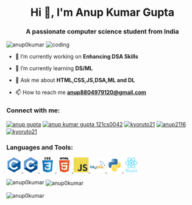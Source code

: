 <h1 align="center">Hi 👋, I'm Anup Kumar Gupta</h1>
<h3 align="center">A passionate computer science student from India</h3>
<img align="right" alt="coding" width="400" src="https://miro.medium.com/v2/resize:fit:1358/1*w1BTUZctqyEYJrldIqJXqg.gif"/>

<p align="left"> <img src="https://komarev.com/ghpvc/?username=anup0kumar&label=Profile%20views&color=0e75b6&style=flat" alt="anup0kumar" /> </p>

- 🔭 I’m currently working on **Enhancing DSA Skills**

- 👯 I’m currently learning **DS/ML**

- 💬 Ask me about **HTML,CSS,JS,DSA,ML and DL**

- 📫 How to reach me **anup8804979120@gmail.com**

<h3 align="left">Connect with me:</h3>
<p align="left">
<a href="https://linkedin.com/in/anup gupta" target="blank"><img align="center" src="https://raw.githubusercontent.com/rahuldkjain/github-profile-readme-generator/master/src/images/icons/Social/linked-in-alt.svg" alt="anup gupta" height="30" width="40" /></a>
<a href="https://www.hackerrank.com/anup kumar gupta 121cs0042" target="blank"><img align="center" src="https://raw.githubusercontent.com/rahuldkjain/github-profile-readme-generator/master/src/images/icons/Social/hackerrank.svg" alt="anup kumar gupta 121cs0042" height="30" width="40" /></a>
<a href="https://www.leetcode.com/kyoruto21" target="blank"><img align="center" src="https://raw.githubusercontent.com/rahuldkjain/github-profile-readme-generator/master/src/images/icons/Social/leet-code.svg" alt="kyoruto21" height="30" width="40" /></a>
<a href="https://auth.geeksforgeeks.org/user/anup2116" target="blank"><img align="center" src="https://raw.githubusercontent.com/rahuldkjain/github-profile-readme-generator/master/src/images/icons/Social/geeks-for-geeks.svg" alt="anup2116" height="30" width="40" /></a>
<a href="https://discord.gg/kyoruto21" target="blank"><img align="center" src="https://raw.githubusercontent.com/rahuldkjain/github-profile-readme-generator/master/src/images/icons/Social/discord.svg" alt="kyoruto21" height="30" width="40" /></a>
</p>

<h3 align="left">Languages and Tools:</h3>
<p align="left"> <a href="https://www.cprogramming.com/" target="_blank" rel="noreferrer"> <img src="https://raw.githubusercontent.com/devicons/devicon/master/icons/c/c-original.svg" alt="c" width="40" height="40"/> </a> <a href="https://www.w3schools.com/cpp/" target="_blank" rel="noreferrer"> <img src="https://raw.githubusercontent.com/devicons/devicon/master/icons/cplusplus/cplusplus-original.svg" alt="cplusplus" width="40" height="40"/> </a> <a href="https://www.w3schools.com/css/" target="_blank" rel="noreferrer"> <img src="https://raw.githubusercontent.com/devicons/devicon/master/icons/css3/css3-original-wordmark.svg" alt="css3" width="40" height="40"/> </a> <a href="https://www.w3.org/html/" target="_blank" rel="noreferrer"> <img src="https://raw.githubusercontent.com/devicons/devicon/master/icons/html5/html5-original-wordmark.svg" alt="html5" width="40" height="40"/> </a> <a href="https://developer.mozilla.org/en-US/docs/Web/JavaScript" target="_blank" rel="noreferrer"> <img src="https://raw.githubusercontent.com/devicons/devicon/master/icons/javascript/javascript-original.svg" alt="javascript" width="40" height="40"/> </a> <a href="https://www.mysql.com/" target="_blank" rel="noreferrer"> <img src="https://raw.githubusercontent.com/devicons/devicon/master/icons/mysql/mysql-original-wordmark.svg" alt="mysql" width="40" height="40"/> </a> <a href="https://www.python.org" target="_blank" rel="noreferrer"> <img src="https://raw.githubusercontent.com/devicons/devicon/master/icons/python/python-original.svg" alt="python" width="40" height="40"/> </a> <a href="https://reactjs.org/" target="_blank" rel="noreferrer"> <img src="https://raw.githubusercontent.com/devicons/devicon/master/icons/react/react-original-wordmark.svg" alt="react" width="40" height="40"/> </a> </p>

<p><img align="left" src="https://github-readme-stats.vercel.app/api/top-langs?username=anup0kumar&show_icons=true&locale=en&layout=compact" alt="anup0kumar" /></p>

<p>&nbsp;<img align="center" src="https://github-readme-stats.vercel.app/api?username=anup0kumar&show_icons=true&locale=en" alt="anup0kumar" /></p>

<p><img align="center" src="https://github-readme-streak-stats.herokuapp.com/?user=anup0kumar&" alt="anup0kumar" /></p>
